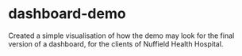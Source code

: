 # dashboard-demo
Created a simple visualisation of how the demo may look for the final version of a dashboard, for the clients of Nuffield Health Hospital.

